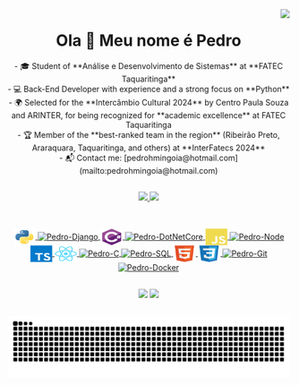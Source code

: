 <img align="right" src="https://visitor-badge.laobi.icu/badge?page_id=PedroAlves05.PedroAlves05" />

<h1 align="center">Ola 👋 Meu nome é Pedro </h1>

<div align="center">
- 🎓 Student of **Análise e Desenvolvimento de Sistemas** at **FATEC Taquaritinga** <br />
- 💻 Back-End Developer with experience and a strong focus on **Python** <br />
- 🌍 Selected for the **Intercâmbio Cultural 2024** by Centro Paula Souza and ARINTER, for being recognized for **academic excellence** at FATEC Taquaritinga <br />
- 🏆 Member of the **best-ranked team in the region** (Ribeirão Preto, Araraquara, Taquaritinga, and others) at **InterFatecs 2024** <br />
- 📬 Contact me: [pedrohmingoia@hotmail.com](mailto:pedrohmingoia@hotmail.com)
</div>

  ##

<div align="center">
  <a href="https://github.com/PedroAlves05">
  <img height="180cm" src="https://github-readme-stats.vercel.app/api?username=PedroAlves05&show_icons=true&theme=tokyonight">
  <img height="180cm" src="https://github-readme-stats.vercel.app/api/top-langs/?username=PedroAlves05&layout=compact&theme=tokyonight">
</div>

  ##

<div style="display: inline_block" align="center"><br>
  <img align="center" alt="Pedro-Python" height="30" width="40" src="https://raw.githubusercontent.com/devicons/devicon/master/icons/python/python-original.svg">
  <img align="center" alt="Pedro-Django" height="30" width="40" src="https://cdn.jsdelivr.net/gh/devicons/devicon@latest/icons/django/django-plain.svg">
  <img align="center" alt="Rafa-Csharp" height="30" width="40" src="https://raw.githubusercontent.com/devicons/devicon/master/icons/csharp/csharp-original.svg">
  <img align="center" alt="Pedro-DotNetCore" height="30" width="40" src="https://cdn.jsdelivr.net/gh/devicons/devicon@latest/icons/dotnetcore/dotnetcore-original.svg">
  <img align="center" alt="Pedro-JS" height="30" width="40" src="https://raw.githubusercontent.com/devicons/devicon/master/icons/javascript/javascript-plain.svg">
  <img align="center" alt="Pedro-Node" height="30" width="40" src="https://cdn.jsdelivr.net/gh/devicons/devicon@latest/icons/nodejs/nodejs-original.svg">
  <img align="center" alt="Pedro-TS" height="30" width="40" src="https://raw.githubusercontent.com/devicons/devicon/master/icons/typescript/typescript-plain.svg">
  <img align="center" alt="Pedro-React" height="30" width="40" src="https://raw.githubusercontent.com/devicons/devicon/master/icons/react/react-original.svg">
  <img align="center" alt="Pedro-C" height="30" width="40" src="https://cdn.jsdelivr.net/gh/devicons/devicon@latest/icons/c/c-original.svg">
  <img align="center" alt="Pedro-SQL" height="30" width="40" src="https://cdn.jsdelivr.net/gh/devicons/devicon@latest/icons/azuresqldatabase/azuresqldatabase-original.svg">
  <img align="center" alt="Pedro-HTML" height="30" width="40" src="https://raw.githubusercontent.com/devicons/devicon/master/icons/html5/html5-original.svg">
  <img align="center" alt="Pedro-CSS" height="30" width="40" src="https://raw.githubusercontent.com/devicons/devicon/master/icons/css3/css3-original.svg">
  <img align="center" alt="Pedro-Git" height="30" width="40" src="https://cdn.jsdelivr.net/gh/devicons/devicon@latest/icons/git/git-original.svg">
  <img align="center" alt="Pedro-Docker" height="30" width="40" src="https://cdn.jsdelivr.net/gh/devicons/devicon@latest/icons/docker/docker-original.svg">
</div>
  
  ##

<div align="center"> 
  <a href="https://www.instagram.com/pedro.alves_05" target="_blank"><img src="https://img.shields.io/badge/-Instagram-%23E4405F?style=for-the-badge&logo=instagram&logoColor=white" target="_blank"></a>
  <a href="https://www.linkedin.com/in/pedro-henrique-mingoia-alves-90028626b/" target="_blank"><img src="https://img.shields.io/badge/-LinkedIn-%230077B5?style=for-the-badge&logo=linkedin&logoColor=white" target="_blank"></a> 
</div>

  ##
<div align="center">
  <picture>
    <source media="(prefers-color-scheme: dark)" srcset="https://raw.githubusercontent.com/PedroAlves05/PedroAlves05/output/github-contribution-grid-snake-dark.svg">
    <source media="(prefers-color-scheme: light)" srcset="https://raw.githubusercontent.com/PedroAlves05/PedroAlves05/output/github-contribution-grid-snake.svg">
    <img alt="github contribution grid snake animation" src="https://raw.githubusercontent.com/PedroAlves05/PedroAlves05/output/github-contribution-grid-snake.svg">
  </picture>
</div>
